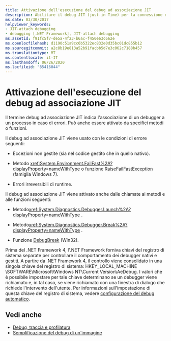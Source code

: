 ```yaml
---
title: Attivazione dell'esecuzione del debug ad associazione JIT
description: Abilitare il debug JIT (just-in Time) per la connessione di un debugger a un processo quando si verificano errori. Può essere attivata da determinati metodi o funzioni.
ms.date: 03/30/2017
helpviewer_keywords:
- JIT-attach debugging
- debugging [.NET Framework], JIT-attach debugging
ms.assetid: f91fc5f7-de5a-4f23-b6ac-f450e63c662e
ms.openlocfilehash: d1190c51a9cc6b5322ec832e0d35bc01dc855b12
ms.sourcegitcommit: a2c8b19e813a52b91facbb5d7e3c062c7188b457
ms.translationtype: MT
ms.contentlocale: it-IT
ms.lasthandoff: 06/26/2020
ms.locfileid: "85416044"
---
```

# <a name="enabling-jit-attach-debugging"></a>Attivazione dell'esecuzione del debug ad associazione JIT
Il termine debug ad associazione JIT indica l'associazione di un debugger a un processo in caso di errori. Può anche essere attivato da specifici metodi o funzioni.  
  
 Il debug ad associazione JIT viene usato con le condizioni di errore seguenti:  
  
- Eccezioni non gestite (sia nel codice gestito che in quello nativo).  
  
- Metodo <xref:System.Environment.FailFast%2A?displayProperty=nameWithType> o funzione [RaiseFailFastException](/windows/win32/api/errhandlingapi/nf-errhandlingapi-raisefailfastexception) (famiglia Windows 7).  
  
- Errori irreversibili di runtime.  
  
 Il debug ad associazione JIT viene attivato anche dalle chiamate ai metodi e alle funzioni seguenti:  
  
- Metodo<xref:System.Diagnostics.Debugger.Launch%2A?displayProperty=nameWithType> .  
  
- Metodo<xref:System.Diagnostics.Debugger.Break%2A?displayProperty=nameWithType> .  
  
- Funzione [DebugBreak](/windows/win32/api/debugapi/nf-debugapi-debugbreak) (Win32).  
  
 Prima del .NET Framework 4, l'.NET Framework forniva chiavi del registro di sistema separate per controllare il comportamento dei debugger nativi e gestiti. A partire da .NET Framework 4, il controllo viene consolidato in una singola chiave del registro di sistema: HKEY_LOCAL_MACHINE \SOFTWARE\Microsoft\Windows NT\Current Version\AeDebug. I valori che è possibile impostare per tale chiave determinano se un debugger viene richiamato e, in tal caso, se viene richiamato con una finestra di dialogo che richiede l'intervento dell'utente. Per informazioni sull'impostazione di questa chiave del registro di sistema, vedere [configurazione del debug automatico](/windows/win32/debug/configuring-automatic-debugging).  
  
## <a name="see-also"></a>Vedi anche

- [Debug, traccia e profilatura](index.md)
- [Semplificazione del debug di un'immagine](making-an-image-easier-to-debug.md)

